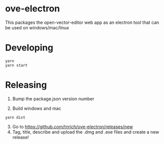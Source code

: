 # ove-electron
This packages the open-vector-editor web app as an electron tool that can be used on windows/mac/linux

# Developing 
```
yarn
yarn start
```

# Releasing 
1. Bump the package.json version number

2. Build windows and mac 
```
yarn dist
```
3. Go to https://github.com/tnrich/ove-electron/releases/new
4. Tag, title, describe and upload the .dmg and .exe files and create a new release! 
